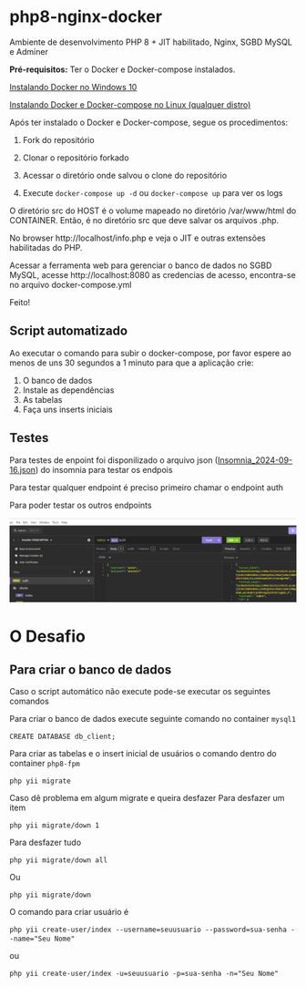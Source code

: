 # php8-nginx-docker
Ambiente de desenvolvimento PHP 8 + JIT habilitado, Nginx, SGBD MySQL e Adminer

**Pré-requisitos:** Ter o Docker e Docker-compose instalados.


[Instalando Docker no Windows 10](https://mundodacomputacaointegral.blogspot.com/2019/10/instalando-o-docker-no-windows.html)

[Instalando Docker e Docker-compose no Linux (qualquer distro)](https://mundodacomputacaointegral.blogspot.com/2019/10/instalando-docker-e-docker-compose-no-Linux.html)

Após ter instalado o Docker e Docker-compose, segue os procedimentos: 

1. Fork do repositório

2. Clonar o repositório forkado

3. Acessar o diretório onde salvou o clone do repositório

4. Execute `docker-compose up -d` ou `docker-compose up` para ver os logs

O diretório src do HOST é o volume mapeado no diretório /var/www/html do CONTAINER. Então, é no diretório src que deve salvar os arquivos .php.

No browser http://localhost/info.php e veja o JIT e outras extensões habilitadas do PHP.

Acessar a ferramenta web para gerenciar o banco de dados no SGBD MySQL, acesse http://localhost:8080 as credencias de acesso, encontra-se no arquivo docker-compose.yml

Feito!

## Script automatizado

Ao executar o comando para subir o docker-compose, por favor espere ao menos de uns 30 segundos a 1 minuto para que a aplicação crie:

1. O banco de dados
2. Instale as dependências
4. As tabelas
5. Faça uns inserts iniciais

## Testes

Para testes de enpoint foi disponilizado o arquivo json ([Insomnia_2024-09-16.json](https://github.com/cbcarlos07/desafio-febacapital/blob/main/Insomnia_2024-09-16.json)) do insomnia para testar os endpois

Para testar qualquer endpoint é preciso primeiro chamar o endpoint auth

Para poder testar os outros endpoints

![print](https://github.com/cbcarlos07/desafio-febacapital/blob/main/prints/Screenshot_1.png)




# O Desafio

## Para criar o banco de dados

Caso o script automático não execute pode-se executar os seguintes comandos

Para criar o banco de dados execute seguinte comando no container `mysql1`

    CREATE DATABASE db_client;

Para criar as tabelas e o insert inicial de usuários o comando dentro do container `php8-fpm`

    php yii migrate

Caso dê problema em algum migrate e queira desfazer Para desfazer um item

    php yii migrate/down 1

Para desfazer tudo

    php yii migrate/down all

Ou 

    php yii migrate/down

O comando para criar usuário é

    php yii create-user/index --username=seuusuario --password=sua-senha --name="Seu Nome"

ou

    php yii create-user/index -u=seuusuario -p=sua-senha -n="Seu Nome"

